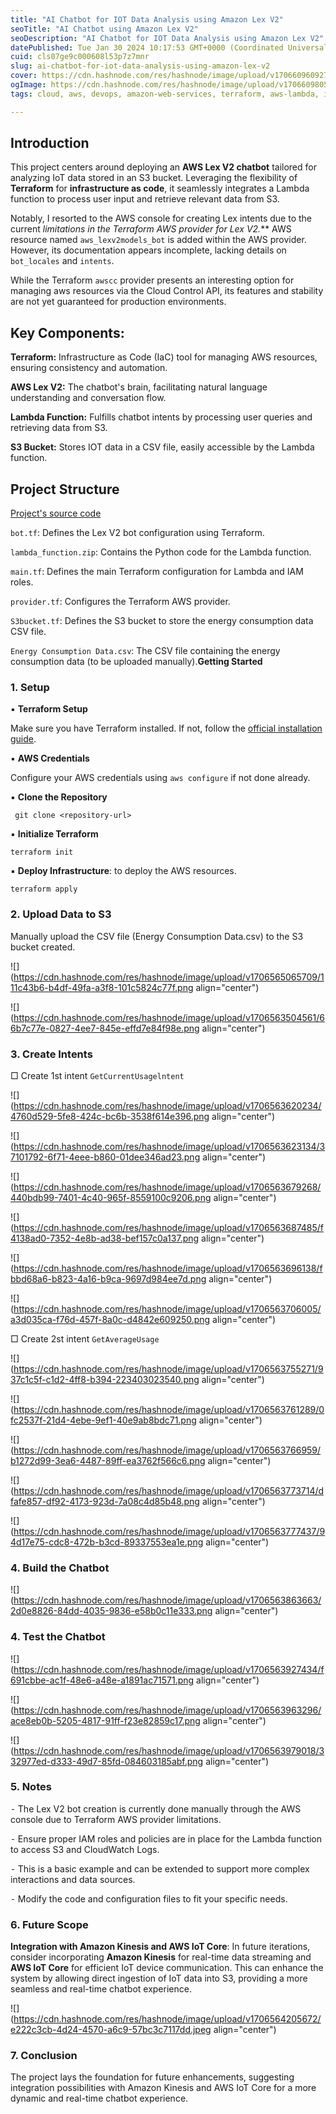 ```yaml
---
title: "AI Chatbot for IOT Data Analysis using Amazon Lex V2"
seoTitle: "AI Chatbot using Amazon Lex V2"
seoDescription: "AI Chatbot for IOT Data Analysis using Amazon Lex V2"
datePublished: Tue Jan 30 2024 10:17:53 GMT+0000 (Coordinated Universal Time)
cuid: cls07ge9c000608l53p7z7mnr
slug: ai-chatbot-for-iot-data-analysis-using-amazon-lex-v2
cover: https://cdn.hashnode.com/res/hashnode/image/upload/v1706609609276/b76d688c-5dd4-445a-9246-9bd669f52f4f.jpeg
ogImage: https://cdn.hashnode.com/res/hashnode/image/upload/v1706609805378/c5eceb9b-572a-4808-90c6-5b41588e0b0f.jpeg
tags: cloud, aws, devops, amazon-web-services, terraform, aws-lambda, iac, aws-certified-solutions-architect-associate, amazon-lex, devops-articles, hcl, amazon-lex-v2

---
```


## **Introduction**

This project centers around deploying an **AWS Lex V2 chatbot** tailored for analyzing IoT data stored in an S3 bucket. Leveraging the flexibility of **Terraform** for **infrastructure as code**, it seamlessly integrates a Lambda function to process user input and retrieve relevant data from S3.

Notably, I resorted to the AWS console for creating Lex intents due to the current **limitations in the Terraform AWS provider for Lex V2*.*** AWS resource named `aws_lexv2models_bot` is added within the AWS provider. However, its documentation appears incomplete, lacking details on `bot_locales` and `intents`.

While the Terraform `awscc` provider presents an interesting option for managing aws resources via the Cloud Control API, its features and stability are not yet guaranteed for production environments.

## **Key Components:**

**Terraform:** Infrastructure as Code (IaC) tool for managing AWS resources, ensuring consistency and automation.

**AWS Lex V2:** The chatbot's brain, facilitating natural language understanding and conversation flow.

**Lambda Function:** Fulfills chatbot intents by processing user queries and retrieving data from S3.

**S3 Bucket:** Stores IOT data in a CSV file, easily accessible by the Lambda function.

## **Project Structure**

[Project's source code](https://github.com/aniketwdubey/AI-Chatbot-for-IoT-Data)

`bot.tf`: Defines the Lex V2 bot configuration using Terraform.

`lambda_function.zip`: Contains the Python code for the Lambda function.

`main.tf`: Defines the main Terraform configuration for Lambda and IAM roles.

`provider.tf`: Configures the Terraform AWS provider.

`S3bucket.tf`: Defines the S3 bucket to store the energy consumption data CSV file.

`Energy Consumption Data.csv`: The CSV file containing the energy consumption data (to be uploaded manually).**Getting Started**

### **1\. Setup**

▪︎ **Terraform Setup**

Make sure you have Terraform installed. If not, follow the [official installation guide](https://learn.hashicorp.com/tutorials/terraform/install-cli).

▪︎ **AWS Credentials**

Configure your AWS credentials using `aws configure` if not done already.

▪︎ **Clone the Repository**

```plaintext
 git clone <repository-url>
```

▪︎ **Initialize Terraform**

```plaintext
terraform init
```

▪︎ **Deploy Infrastructure**: to deploy the AWS resources.

```plaintext
terraform apply
```

### **2\. Upload Data to S3**

Manually upload the CSV file (Energy Consumption Data.csv) to the S3 bucket created.

![](https://cdn.hashnode.com/res/hashnode/image/upload/v1706565065709/111c43b6-b4df-49fa-a3f8-101c5824c77f.png align="center")

![](https://cdn.hashnode.com/res/hashnode/image/upload/v1706563504561/66b7c77e-0827-4ee7-845e-effd7e84f98e.png align="center")

### **3\. Create Intents**

□ Create 1st intent `GetCurrentUsagelntent`

![](https://cdn.hashnode.com/res/hashnode/image/upload/v1706563620234/4760d529-5fe8-424c-bc6b-3538f614e396.png align="center")

![](https://cdn.hashnode.com/res/hashnode/image/upload/v1706563623134/37101792-6f71-4eee-b860-01dee346ad23.png align="center")

![](https://cdn.hashnode.com/res/hashnode/image/upload/v1706563679268/440bdb99-7401-4c40-965f-8559100c9206.png align="center")

![](https://cdn.hashnode.com/res/hashnode/image/upload/v1706563687485/f4138ad0-7352-4e8b-ad38-bef157c0a137.png align="center")

![](https://cdn.hashnode.com/res/hashnode/image/upload/v1706563696138/fbbd68a6-b823-4a16-b9ca-9697d984ee7d.png align="center")

![](https://cdn.hashnode.com/res/hashnode/image/upload/v1706563706005/a3d035ca-f76d-457f-8a0c-d4842e609250.png align="center")

□ Create 2st intent `GetAverageUsage`

![](https://cdn.hashnode.com/res/hashnode/image/upload/v1706563755271/937c1c5f-c1d2-4ff8-b394-223403023540.png align="center")

![](https://cdn.hashnode.com/res/hashnode/image/upload/v1706563761289/0fc2537f-21d4-4ebe-9ef1-40e9ab8bdc71.png align="center")

![](https://cdn.hashnode.com/res/hashnode/image/upload/v1706563766959/b1272d99-3ea6-4487-89ff-ea3762f566c6.png align="center")

![](https://cdn.hashnode.com/res/hashnode/image/upload/v1706563773714/dfafe857-df92-4173-923d-7a08c4d85b48.png align="center")

![](https://cdn.hashnode.com/res/hashnode/image/upload/v1706563777437/94d17e75-cdc8-472b-b3cd-89337553ea1e.png align="center")

### **4\. Build the Chatbot**

![](https://cdn.hashnode.com/res/hashnode/image/upload/v1706563863663/2d0e8826-84dd-4035-9836-e58b0c11e333.png align="center")

### **4\. Test the Chatbot**

![](https://cdn.hashnode.com/res/hashnode/image/upload/v1706563927434/f691cbbe-ac1f-48e6-a48e-a1891ac71571.png align="center")

![](https://cdn.hashnode.com/res/hashnode/image/upload/v1706563963296/ace8eb0b-5205-4817-91ff-f23e82859c17.png align="center")

![](https://cdn.hashnode.com/res/hashnode/image/upload/v1706563979018/332977ed-d333-49d7-85fd-084603185abf.png align="center")

### **5\. Notes**

⁃ The Lex V2 bot creation is currently done manually through the AWS console due to Terraform AWS provider limitations.

⁃ Ensure proper IAM roles and policies are in place for the Lambda function to access S3 and CloudWatch Logs.

⁃ This is a basic example and can be extended to support more complex interactions and data sources.

⁃ Modify the code and configuration files to fit your specific needs.

### **6\. Future Scope**

**Integration with Amazon Kinesis and AWS IoT Core**: In future iterations, consider incorporating **Amazon Kinesis** for real-time data streaming and **AWS IoT Core** for efficient IoT device communication. This can enhance the system by allowing direct ingestion of IoT data into S3, providing a more seamless and real-time chatbot experience.

![](https://cdn.hashnode.com/res/hashnode/image/upload/v1706564205672/e222c3cb-4d24-4570-a6c9-57bc3c7117dd.jpeg align="center")

### **7\. Conclusion**

The project lays the foundation for future enhancements, suggesting integration possibilities with Amazon Kinesis and AWS IoT Core for a more dynamic and real-time chatbot experience.